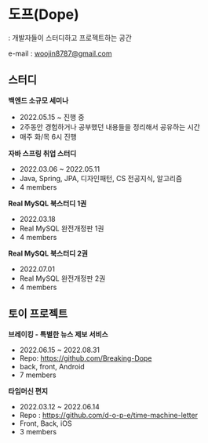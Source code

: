 <h1>도프(Dope)</h1>
: 개발자들이 스터디하고 프로젝트하는 공간

e-mail : woojin8787@gmail.com

## 스터디
<b>백엔드 소규모 세미나</b>
- 2022.05.15 ~ 진행 중
- 2주동안 경험하거나 공부했던 내용들을 정리해서 공유하는 시간
- 매주 화/목 6시 진행

<b>자바 스프링 취업 스터디</b>
- 2022.03.06 ~ 2022.05.11
- Java, Spring, JPA, 디자인패턴, CS 전공지식, 알고리즘
- 4 members

<b>Real MySQL 북스터디 1권</b>
- 2022.03.18
- Real MySQL 완전개정판 1권
- 4 members


<b>Real MySQL 북스터디 2권</b>
- 2022.07.01
- Real MySQL 완전개정판 2권
- 4 members

## 토이 프로젝트

<b>브레이킹 - 특별한 뉴스 제보 서비스</b>
- 2022.06.15 ~ 2022.08.31
- Repo: https://github.com/Breaking-Dope
- back, front, Android
- 7 members

<b>타임머신 편지</b>
- 2022.03.12 ~ 2022.06.14
- Repo : https://github.com/d-o-p-e/time-machine-letter
- Front, Back, iOS
- 3 members
